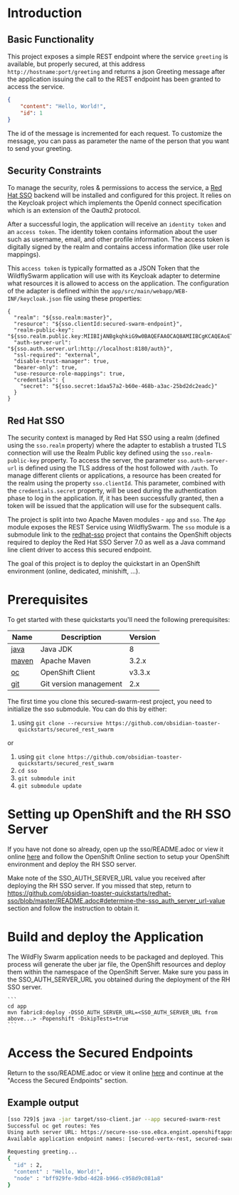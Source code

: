 # Introduction

## Basic Functionality

This project exposes a simple REST endpoint where the service `greeting` is available, but properly secured, at this address `http://hostname:port/greeting`
and returns a json Greeting message after the application issuing the call to the REST endpoint has been granted to access the service.

```json
{
    "content": "Hello, World!",
    "id": 1
}
```

The id of the message is incremented for each request. To customize the message, you can pass as parameter the name of the person that you want to send your greeting.

## Security Constraints

To manage the security, roles & permissions to access the service, a [Red Hat SSO](https://access.redhat.com/documentation/en/red-hat-single-sign-on/7.0/securing-applications-and-services-guide/securing-applications-and-services-guide) backend will be installed and configured for this project.
It relies on the Keycloak project which implements the OpenId connect specification which is an extension of the Oauth2 protocol.

After a successful login, the application will receive an `identity token` and an `access token`.
The identity token contains information about the user such as username, email, and other profile information.
The access token is digitally signed by the realm and contains access information (like user role mappings).

This `access token` is typically formatted as a JSON Token that the WildflySwarm application will use with its Keycloak adapter to determine what resources it is allowed to access on the application.
The configuration of the adapter is defined within the `app/src/main/webapp/WEB-INF/keycloak.json` file using these properties:

```
{
  "realm": "${sso.realm:master}",
  "resource": "${sso.clientId:secured-swarm-endpoint}",
  "realm-public-key": "${sso.realm.public.key:MIIBIjANBgkqhkiG9w0BAQEFAAOCAQ8AMIIBCgKCAQEAoETnPmN55xBJjRzN/cs30OzJ9olkteLVNRjzdTxFOyRtS2ovDfzdhhO9XzUcTMbIsCOAZtSt8K+6yvBXypOSYvI75EUdypmkcK1KoptqY5KEBQ1KwhWuP7IWQ0fshUwD6jI1QWDfGxfM/h34FvEn/0tJ71xN2P8TI2YanwuDZgosdobx/PAvlGREBGuk4BgmexTOkAdnFxIUQcCkiEZ2C41uCrxiS4CEe5OX91aK9HKZV4ZJX6vnqMHmdDnsMdO+UFtxOBYZio+a1jP4W3d7J5fGeiOaXjQCOpivKnP2yU2DPdWmDMyVb67l8DRA+jh0OJFKZ5H2fNgE3II59vdsRwIDAQAB}",
  "auth-server-url": "${sso.auth.server.url:http://localhost:8180/auth}",
  "ssl-required": "external",
  "disable-trust-manager": true,
  "bearer-only": true,
  "use-resource-role-mappings": true,
  "credentials": {
    "secret": "${sso.secret:1daa57a2-b60e-468b-a3ac-25bd2dc2eadc}"
  }
}
```

## Red Hat SSO

The security context is managed by Red Hat SSO using a realm (defined using the `sso.realm` property) where the adapter to establish a trusted TLS connection will use the Realm Public key defined using the `sso.realm-public-key` property.
To access the server, the parameter `sso.auth-server-url` is defined using the TLS address of the host followed with `/auth`.
To manage different clients or applications, a resource has been created for the realm using the property `sso.clientId`.
This parameter, combined with the `credentials.secret` property, will be used during the authentication phase to log in the application.
If, it has been successfully granted, then a token will be issued that the application will use for the subsequent calls.

The project is split into two Apache Maven modules - `app` and `sso`.
The `App` module exposes the REST Service using WildflySwarm.
The `sso` module is a submodule link to the [redhat-sso](https://github.com/obsidian-toaster-quickstarts/redhat-sso) project
 that contains the OpenShift objects required to deploy the Red Hat SSO Server 7.0 as well as a Java command line client
 driver to access this secured endpoint.

The goal of this project is to deploy the quickstart in an OpenShift environment (online, dedicated, minishift, ...).

# Prerequisites

To get started with these quickstarts you'll need the following prerequisites:

Name | Description | Version
--- | --- | ---
[java][1] | Java JDK | 8
[maven][2] | Apache Maven | 3.2.x
[oc][3] | OpenShift Client | v3.3.x
[git][4] | Git version management | 2.x

[1]: http://www.oracle.com/technetwork/java/javase/downloads/
[2]: https://maven.apache.org/download.cgi?Preferred=ftp://mirror.reverse.net/pub/apache/
[3]: https://docs.openshift.com/enterprise/3.2/cli_reference/get_started_cli.html
[4]: https://git-scm.com/book/en/v2/Getting-Started-Installing-Git

The first time you clone this secured-swarm-rest project, you need to initialize the sso submodule. You can do this by
either:
  1. using `git clone --recursive https://github.com/obsidian-toaster-quickstarts/secured_rest_swarm`

or

  1. using `git clone https://github.com/obsidian-toaster-quickstarts/secured_rest_swarm`
  1. `cd sso`
  1. `git submodule init`
  1. `git submodule update`

# Setting up OpenShift and the RH SSO Server

If you have not done so already, open up the sso/README.adoc or view it online [here](https://github.com/obsidian-toaster-quickstarts/redhat-sso/blob/master/README.adoc)
and follow the OpenShift Online section to setup your OpenShift environment and deploy the RH SSO server.

Make note of the SSO_AUTH_SERVER_URL value you received after deploying the RH SSO server. If you missed that step, return
to https://github.com/obsidian-toaster-quickstarts/redhat-sso/blob/master/README.adoc#determine-the-sso_auth_server_url-value
section and follow the instruction to obtain it.

# Build and deploy the Application

The WildFly Swarm application needs to be packaged and deployed. This process will generate the uber jar file, the OpenShift resources
and deploy them within the namespace of the OpenShift Server. Make sure you pass in the SSO_AUTH_SERVER_URL you
obtained during the deployment of the RH SSO server.

    ```
    cd app
    mvn fabric8:deploy -DSSO_AUTH_SERVER_URL=<SSO_AUTH_SERVER_URL from above...> -Popenshift -DskipTests=true
    ```
# Access the Secured Endpoints

Return to the sso/README.adoc or view it online [here](https://github.com/obsidian-toaster-quickstarts/redhat-sso/blob/master/README.adoc)
and continue at the "Access the Secured Endpoints" section.

## Example output

```bash
[sso 729]$ java -jar target/sso-client.jar --app secured-swarm-rest
Successful oc get routes: Yes
Using auth server URL: https://secure-sso-sso.e8ca.engint.openshiftapps.com/auth
Available application endpoint names: [secured-vertx-rest, secured-swarm-rest, secured-springboot-rest]

Requesting greeting...
{
  "id" : 2,
  "content" : "Hello, World!",
  "node" : "bff929fe-9dbd-4d28-b966-c958d9c081a8"
}
```
